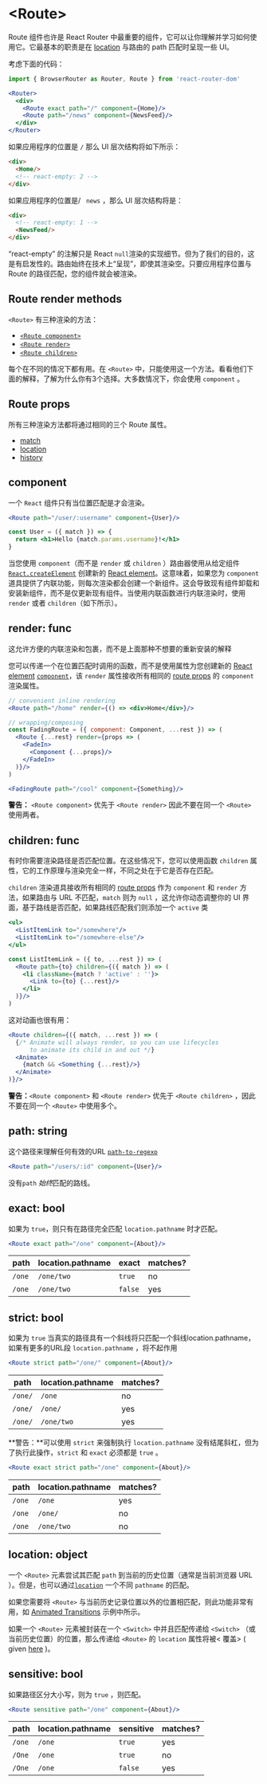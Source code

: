 # &lt;Route>

Route 组件也许是 React Router 中最重要的组件，它可以让你理解并学习如何使用它。它最基本的职责是在 <u>location</u> 与路由的 path 匹配时呈现一些 UI。

考虑下面的代码：

```jsx
import { BrowserRouter as Router, Route } from 'react-router-dom'

<Router>
  <div>
    <Route exact path="/" component={Home}/>
    <Route path="/news" component={NewsFeed}/>
  </div>
</Router>
```

如果应用程序的位置是 `/` 那么 UI 层次结构将如下所示：

```html
<div>
  <Home/>
  <!-- react-empty: 2 -->
</div>
```

如果应用程序的位置是/ ` news` ，那么 UI 层次结构将是：

```html
<div>
  <!-- react-empty: 1 -->
  <NewsFeed/>
</div>
```

“react-empty” 的注解只是 React  `null`渲染的实现细节。但为了我们的目的，这是有启发性的。路由始终在技术上“呈现”，即使其渲染空。只要应用程序位置与 Route 的路径匹配，您的组件就会被渲染。

## Route render methods

 `<Route>` 有三种渲染的方法：

- [`<Route component>`](#component)
- [`<Route render>`](#render-func)
- [`<Route children>`](#children-func)

每个在不同的情况下都有用。在 `<Route>` 中，只能使用这一个方法。看看他们下面的解释，了解为什么你有3个选择。大多数情况下，你会使用 `component` 。

## Route props

所有三种渲染方法都将通过相同的三个 Route 属性。

- [match](./match.md)
- [location](./location.md)
- [history](./history.md)

## component

一个 `React` 组件只有当位置匹配是才会渲染。

```jsx
<Route path="/user/:username" component={User}/>

const User = ({ match }) => {
  return <h1>Hello {match.params.username}!</h1>
}
```

当您使用 `component`（而不是 `render` 或 `children` ）路由器使用从给定组件 [`React.createElement`](https://facebook.github.io/react/docs/react-api.html#createelement) 创建新的 [React element](https://facebook.github.io/react/docs/rendering-elements.html)。这意味着，如果您为 `component` 道具提供了内联功能，则每次渲染都会创建一个新组件。这会导致现有组件卸载和安装新组件，而不是仅更新现有组件。当使用内联函数进行内联渲染时，使用 `render` 或者 `children`（如下所示）。

## render: func

这允许方便的内联渲染和包裹，而不是上面那种不想要的重新安装的解释

您可以传递一个在位置匹配时调用的函数，而不是使用属性为您创建新的 [React element](https://facebook.github.io/react/docs/rendering-elements.html) [`component`](https://github.com/songda1013/react-router.cn/blob/cn/packages/react-router/docs/api/Route.md#component)，该 `render` 属性接收所有相同的 [route props](https://github.com/songda1013/react-router.cn/blob/cn/packages/react-router/docs/api/Route.md#route-props) 的 `component` 渲染属性。

```jsx
// convenient inline rendering
<Route path="/home" render={() => <div>Home</div>}/>

// wrapping/composing
const FadingRoute = ({ component: Component, ...rest }) => (
  <Route {...rest} render={props => (
    <FadeIn>
      <Component {...props}/>
    </FadeIn>
  )}/>
)

<FadingRoute path="/cool" component={Something}/>
```

**警告：** `<Route component>` 优先于 `<Route render>` 因此不要在同一个 `<Route>` 使用两者。

## children: func

有时你需要渲染路径是否匹配位置。在这些情况下，您可以使用函数 `children` 属性，它的工作原理与渲染完全一样，不同之处在于它是否存在匹配。

`children` 渲染道具接收所有相同的 [route props](https://github.com/songda1013/react-router.cn/blob/cn/packages/react-router/docs/api/Route.md#route-props) 作为 `component` 和 `render` 方法，如果路由与 URL 不匹配，`match` 则为 `null` ，这允许你动态调整你的 UI 界面，基于路线是否匹配，如果路线匹配我们则添加一个 `active` 类

```jsx
<ul>
  <ListItemLink to="/somewhere"/>
  <ListItemLink to="/somewhere-else"/>
</ul>

const ListItemLink = ({ to, ...rest }) => (
  <Route path={to} children={({ match }) => (
    <li className={match ? 'active' : ''}>
      <Link to={to} {...rest}/>
    </li>
  )}/>
)
```

这对动画也很有用：

```jsx
<Route children={({ match, ...rest }) => (
  {/* Animate will always render, so you can use lifecycles
      to animate its child in and out */}
  <Animate>
    {match && <Something {...rest}/>}
  </Animate>
)}/>
```

**警告：**`<Route component>` 和 `<Route render>` 优先于 `<Route children>` ，因此不要在同一个 `<Route>` 中使用多个。

## path: string

这个路径来理解任何有效的URL [`path-to-regexp`](https://www.npmjs.com/package/path-to-regexp) 

```jsx
<Route path="/users/:id" component={User}/>
```

没有`path` *始终*匹配的路线。

## exact: bool

如果为 `true`，则只有在路径完全匹配 `location.pathname` 时才匹配。

```jsx
<Route exact path="/one" component={About}/>
```

| path   | location.pathname | exact   | matches? |
| ------ | ----------------- | ------- | -------- |
| `/one` | `/one/two`        | `true`  | no       |
| `/one` | `/one/two`        | `false` | yes      |

## strict: bool

如果为 `true` 当真实的路径具有一个斜线将只匹配一个斜线location.pathname，如果有更多的URL段 `location.pathname` ，将不起作用

```jsx
<Route strict path="/one/" component={About}/>
```

| path    | location.pathname | matches? |
| ------- | ----------------- | -------- |
| `/one/` | `/one`            | no       |
| `/one/` | `/one/`           | yes      |
| `/one/` | `/one/two`        | yes      |

**警告：**可以使用 `strict` 来强制执行 `location.pathname` 没有结尾斜杠，但为了执行此操作，`strict` 和 `exact` 必须都是 `true` 。

```jsx
<Route exact strict path="/one" component={About}/>
```

| path   | location.pathname | matches? |
| ------ | ----------------- | -------- |
| `/one` | `/one`            | yes      |
| `/one` | `/one/`           | no       |
| `/one` | `/one/two`        | no       |

## location: object

一个 `<Route>` 元素尝试其匹配 `path` 到当前的历史位置（通常是当前浏览器 URL ）。但是，也可以通过[`location`](https://github.com/songda1013/react-router.cn/blob/cn/packages/react-router/docs/api/location.md) 一个不同 `pathname` 的匹配。

如果您需要将 `<Route>` 与当前历史记录位置以外的位置相匹配，则此功能非常有用，如 [Animated Transitions](https://reacttraining.com/react-router/web/example/animated-transitions) 示例中所示。

如果一个 `<Route>` 元素被封装在一个 `<Switch>` 中并且匹配传递给 `<Switch>` （或当前历史位置）的位置，那么传递给 `<Route>` 的 `location` 属性将被< 覆盖> ( given [here](https://github.com/ReactTraining/react-router/blob/master/packages/react-router/modules/Switch.js#L51) )。

## sensitive: bool

如果路径区分大小写，则为 `true` ，则匹配。

```jsx
<Route sensitive path="/one" component={About}/>
```

| path   | location.pathname | sensitive | matches? |
| ------ | ----------------- | --------- | -------- |
| `/one` | `/one`            | `true`    | yes      |
| `/One` | `/one`            | `true`    | no       |
| `/One` | `/one`            | `false`   | yes      |

